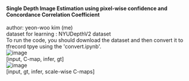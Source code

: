 #### Single Depth Image Estimation using pixel-wise confidence and Concordance Correlation Coefficient </br>
author: yeon-woo kim (me) </br>
dataset for learning : NYUDepthV2 dataset </br>
To run the code, you should download the dataset and then convert it to tfrecord tpye using the 'convert.ipynb'.
</br>
![image](https://user-images.githubusercontent.com/19285890/31707456-5bcece9c-b427-11e7-8896-316d8ede9cdc.png)</br>
[input, C-map, infer, gt]</br>
![image](https://user-images.githubusercontent.com/19285890/31707573-af02e79c-b427-11e7-8df2-8b0a4d8dfcd6.png)</br>
[input, gt, infer, scale-wise C-maps]</br>
  

